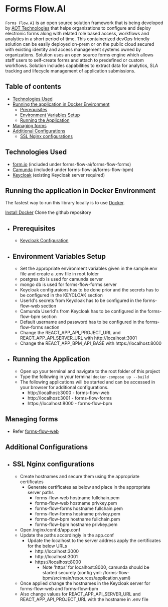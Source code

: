 # Forms Flow.AI
`Forms Flow.AI` is an open source solution framework that is being developed by [AOT Technologies](https://www.aot-technologies.com/) that helps organizations to configure and deploy electronic forms along with related role based access, workflows and analytics in a short period of time.  This containerized devOps friendly solution can be easily deployed on-prem or on the public cloud secured with existing identity and access management systems owned by organizations. Solution uses an open source forms engine which allows staff users to self-create forms and attach to predefined or custom workflows. Solution includes capabilities to extract data for analytics, SLA tracking and lifecycle management of application submissions.

## Table of contents
* [Technologies Used](#technologies-used)
* [Running the application in Docker Environment](#running-the-application-in-docker-environment)
    * [Prerequisites](#prerequisites)
    * [Environment Variables Setup](#environment-variables-setup)
    * [Running the Application](#running-the-application)
* [Managing forms](#managing-forms)
* [Additional Configurations](#additional-configurations)
    * [SSL Nginx configurations](#ssl-nginx-configurations)

Technologies Used
------------------
- [form.io](https://www.form.io/opensource) (included under forms-flow-ai/forms-flow-forms)
- [Camunda](https://camunda.com/) (included under forms-flow-ai/forms-flow-bpm)
- [Keycloak](https://www.keycloak.org/) (existing Keycloak server required)

Running the application in Docker Environment
---------------------------------------------
The fastest way to run this library locally is to use [Docker](https://docker.com).

 [Install Docker](https://docs.docker.com/v17.12/install/)
 Clone the github repository
 
   - Prerequisites
     -------------
      - [Keycloak Configuration](https://github.com/AOT-Technologies/forms-flow-ai/tree/master/forms-flow-web#keycloak-configuration)

   - Environment Variables Setup
     ---------------------------
     - Set the appropriate environment variables given in the sample.env file and create a .env file in root folder 
      - postgres db is used for camunda server
      - mongo db is used for forms-flow-forms server
      - Keycloak configuraions has to be done prior and the secrets has to be configured in the KEYCLOAK section
      - UserId's secrets from Keycloak has to be configured in the forms-flow-web section
      - Camunda UserId's from Keycloak has to be configured in the forms-flow-bpm section
      - Default username and password has to be configured in the forms-flow-forms section
      - Change the REACT_APP_API_PROJECT_URL and REACT_APP_API_SERVER_URL with http://localhost:3001
      - Change the REACT_APP_BPM_API_BASE with https://localhost:8000

   - Running the Application
     -----------------------
      - Open up your terminal and navigate to the root folder of this project
      - Type the following in your terminal
            ```docker-compose up --build
            ```
       - The following applications will be started and can be accessed in your browser for additional configurations.
         - http://localhost:3000 - forms-flow-web
         - http://localhost:3001 - forms-flow-forms
         - https://localhost:8000 - forms-flow-bpm
    
Managing forms
--------------
- Refer [forms-flow-web](https://github.com/AOT-Technologies/forms-flow-ai/tree/master/forms-flow-web#forms-flow-web)

Additional Configurations
-------------------------
- SSL Nginx configurations
  ------------------------
   - Create hostnames and secure them using the appropriate certificates
     - Generate certificates as below and place in the appropriate server paths
         - forms-flow-web hostname fullchain.pem
         - forms-flow-web hostname privkey.pem
         - forms-flow-forms hostname fullchain.pem
         - forms-flow-forms hostname privkey.pem
         - forms-flow-bpm hostname fullchain.pem
         - forms-flow-bpm hostname privkey.pem
  - Open /nginx/conf.d/app.conf
  - Update the paths accordingly in the app.conf
     - Update the localhost to the server address apply the certificates for the below URLs
         - http://localhost:3000
         - http://localhost:3001
         - https://localhost:8000
           - Note 'https' for localhost:8000, camunda should be started securely (config yml: /forms-flow-bpm/src/main/resources/application.yaml)
  - Once applied change the hostnames in the Keycloak server for forms-flow-web and forms-flow-bpm
  - Also change values for REACT_APP_API_SERVER_URL and REACT_APP_API_PROJECT_URL with the hostname in .env file
